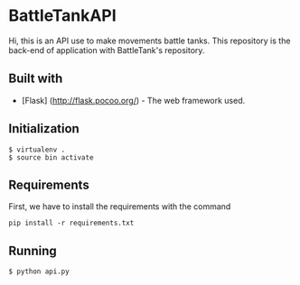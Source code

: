 # BattleTankAPI

Hi, this is an API use to make movements battle tanks. This repository is the back-end of application with BattleTank's repository. 

## Built with
* [Flask] (http://flask.pocoo.org/) - The web framework used.

## Initialization
```
$ virtualenv .
$ source bin activate
```
## Requirements
First, we have to install the requirements with the command 
```
pip install -r requirements.txt
```
## Running 
```
$ python api.py
